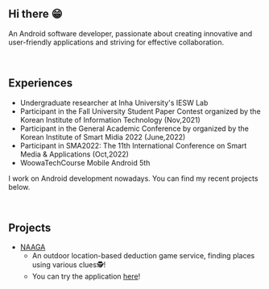 ## Hi there 😁
An Android software developer, passionate about creating innovative and user-friendly applications and striving for effective collaboration.

<br>

## Experiences
- Undergraduate researcher at Inha University's IESW Lab
- Participant in the Fall University Student Paper Contest organized by the Korean Institute of Information Technology (Nov,2021)
- Participant in the General Academic Conference by organized by the Korean Institute of Smart Midia 2022  (June,2022)
- Participant in SMA2022: The 11th International Conference on Smart Media & Applications (Oct,2022)
- WoowaTechCourse Mobile Android 5th

I work on Android development nowadays. You can find my recent projects below.

<br>

## Projects
- [NAAGA](https://github.com/woowacourse-teams/2023-naaga)
  - An outdoor location-based deduction game service, finding places using various clues🕵️!
  - You can try the application [here](https://play.google.com/store/apps/details?id=com.now.naaga&pcampaignid=web_share)!
